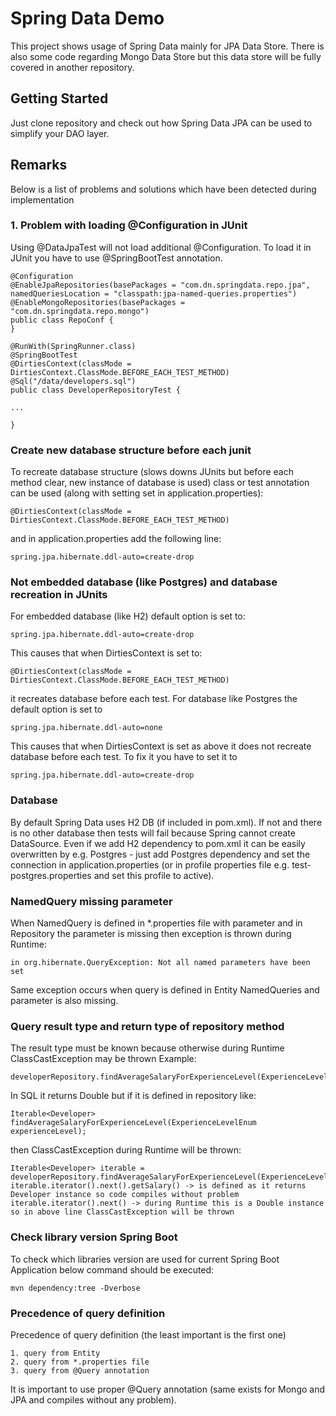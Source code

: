 # Spring Data Demo

This project shows usage of Spring Data mainly for JPA Data Store. There is also some code regarding Mongo Data Store but
this data store will be fully covered in another repository.

## Getting Started

Just clone repository and check out how Spring Data JPA can be used to simplify your DAO layer.

## Remarks

Below is a list of problems and solutions which have been detected during implementation

### 1. Problem with loading @Configuration in JUnit
 
Using @DataJpaTest will not load additional @Configuration. To load it in JUnit you have to use @SpringBootTest annotation.
 
```
@Configuration
@EnableJpaRepositories(basePackages = "com.dn.springdata.repo.jpa", namedQueriesLocation = "classpath:jpa-named-queries.properties")
@EnableMongoRepositories(basePackages = "com.dn.springdata.repo.mongo")
public class RepoConf {
}
```
```
@RunWith(SpringRunner.class)
@SpringBootTest
@DirtiesContext(classMode = DirtiesContext.ClassMode.BEFORE_EACH_TEST_METHOD)
@Sql("/data/developers.sql")
public class DeveloperRepositoryTest {

...

}
```

### Create new database structure before each junit

To recreate database structure (slows downs JUnits but before each method clear, new instance of database is used) class or test annotation can be used (along with setting set in application.properties):

```
@DirtiesContext(classMode = DirtiesContext.ClassMode.BEFORE_EACH_TEST_METHOD)
```

and in application.properties add the following line:

```
spring.jpa.hibernate.ddl-auto=create-drop
```

### Not embedded database (like Postgres) and database recreation in JUnits

For embedded database (like H2) default option is set to:
``` 
spring.jpa.hibernate.ddl-auto=create-drop
```
This causes that when DirtiesContext is set to:

```
@DirtiesContext(classMode = DirtiesContext.ClassMode.BEFORE_EACH_TEST_METHOD)
```
	
it recreates database before each test.
For database like Postgres the default option is set to
```
spring.jpa.hibernate.ddl-auto=none
```
This causes that when DirtiesContext is set as above it does not recreate database before each test.
To fix it you have to set it to
```
spring.jpa.hibernate.ddl-auto=create-drop
``` 

### Database

By default Spring Data uses H2 DB (if included in pom.xml). If not and there is no other database then tests will fail 
because Spring cannot create DataSource. Even if we add H2 dependency to pom.xml it can be easily overwritten by e.g. 
Postgres - just add Postgres dependency and set the connection in application.properties (or in profile properties file e.g. test-postgres.properties and set this profile to active).

### NamedQuery missing parameter

When NamedQuery is defined in *.properties file with parameter and in Repository the parameter is missing then exception 
is thrown during Runtime: 

```
in org.hibernate.QueryException: Not all named parameters have been set
```

Same exception occurs when query is defined in Entity NamedQueries and parameter is also missing.

### Query result type and return type of repository method 

The result type must be known because otherwise during Runtime ClassCastException may be thrown
Example:
```
developerRepository.findAverageSalaryForExperienceLevel(ExperienceLevelEnum.SENIOR);
```
In SQL it returns Double but if it is defined in repository like:
```
Iterable<Developer> findAverageSalaryForExperienceLevel(ExperienceLevelEnum experienceLevel);
```
then ClassCastException during Runtime will be thrown:
```
Iterable<Developer> iterable = developerRepository.findAverageSalaryForExperienceLevel(ExperienceLevelEnum.SENIOR);
iterable.iterator().next().getSalary() -> is defined as it returns Developer instance so code compiles without problem
iterable.iterator().next() -> during Runtime this is a Double instance so in above line ClassCastException will be thrown
```

### Check library version Spring Boot

To check which libraries version are used for current Spring Boot Application below command should be executed:
```
mvn dependency:tree -Dverbose
```

### Precedence of query definition
Precedence of query definition (the least important is the first one)
```
1. query from Entity 
2. query from *.properties file 
3. query from @Query annotation
```
It is important to use proper @Query annotation (same exists for Mongo and JPA and compiles without any problem).